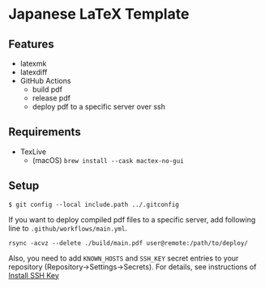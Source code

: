 # Japanese LaTeX Template

## Features

- latexmk
- latexdiff
- GitHub Actions
  - build pdf
  - release pdf
  - deploy pdf to a specific server over ssh

## Requirements
- TexLive
  - (macOS) `brew install --cask mactex-no-gui`

## Setup

```
$ git config --local include.path ../.gitconfig
```

If you want to deploy compiled pdf files to a specific server,
add following line to `.github/workflows/main.yml`.
```
rsync -acvz --delete ./build/main.pdf user@remote:/path/to/deploy/
```

Also, you need to add `KNOWN_HOSTS` and `SSH_KEY` secret entries to your repository (Repository->Settings->Secrets).
For details, see instructions of [Install SSH Key](https://github.com/marketplace/actions/install-ssh-key)
